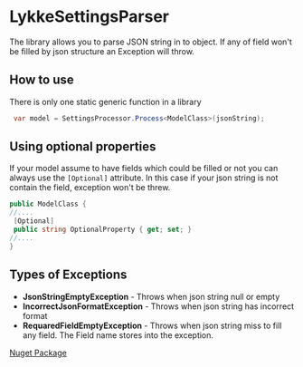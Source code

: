 # LykkeSettingsParser
The library allows you to parse JSON string in to object. If any of field won't be filled by json structure an Exception will throw.
## How to use
There is only one static generic function in a library
```cs
 var model = SettingsProcessor.Process<ModelClass>(jsonString);
```
## Using optional properties
If your model assume to have fields which could be filled or not you can always use the `[Optional]` attribute. In this case if your json string is not contain the field, exception won't be threw.
```cs
public ModelClass {
//....
 [Optional]
 public string OptionalProperty { get; set; }
//....
}
```
## Types of Exceptions
- **JsonStringEmptyException** - Throws when json string null or empty
- **IncorrectJsonFormatException** - Throws when json string has incorrect format
- **RequaredFieldEmptyException** - Throws when json string miss to fill any field. The Field name stores into the exception.

[Nuget Package](https://www.nuget.org/packages/Lykke.Pkg.SettingsReader/)


